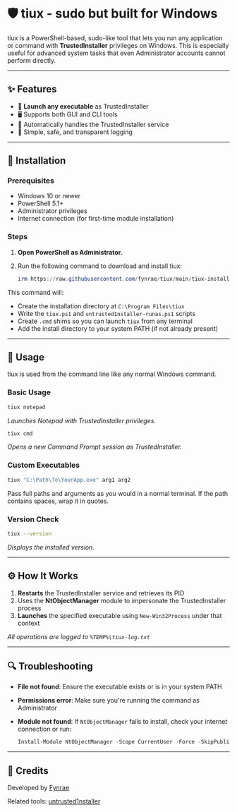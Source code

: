 # 🛡️ tiux - sudo but built for Windows

tiux is a PowerShell-based, sudo-like tool that lets you run any application or command with **TrustedInstaller** privileges on Windows. This is especially useful for advanced system tasks that even Administrator accounts cannot perform directly.

---

## ✨ Features

- 🚀 **Launch any executable** as TrustedInstaller  
- 🖥️ Supports both GUI and CLI tools  
- 🔄 Automatically handles the TrustedInstaller service  
- 📝 Simple, safe, and transparent logging

---

## 📅 Installation

### Prerequisites

- Windows 10 or newer  
- PowerShell 5.1+  
- Administrator privileges  
- Internet connection (for first-time module installation)

### Steps

1. **Open PowerShell as Administrator.**
2. Run the following command to download and install tiux:

    ```powershell
    irm https://raw.githubusercontent.com/fynrae/tiux/main/tiux-install.ps1 | iex
    ```

This command will:
- Create the installation directory at `C:\Program Files\tiux`
- Write the `tiux.ps1` and `untrusted1nstaller-runas.ps1` scripts  
- Create `.cmd` shims so you can launch `tiux` from any terminal  
- Add the install directory to your system PATH (if not already present)

---

## 🚀 Usage

tiux is used from the command line like any normal Windows command.

### Basic Usage

```bash
tiux notepad
```
*Launches Notepad with TrustedInstaller privileges.*

```bash
tiux cmd
```
*Opens a new Command Prompt session as TrustedInstaller.*

### Custom Executables

```bash
tiux "C:\Path\To\YourApp.exe" arg1 arg2
```
Pass full paths and arguments as you would in a normal terminal. If the path contains spaces, wrap it in quotes.

### Version Check

```bash
tiux --version
```
*Displays the installed version.*

---

## ⚙️ How It Works

1. **Restarts** the TrustedInstaller service and retrieves its PID  
2. Uses the **NtObjectManager** module to impersonate the TrustedInstaller process  
3. **Launches** the specified executable using `New-Win32Process` under that context

_All operations are logged to `%TEMP%\tiux-log.txt`_

---

## 🔍 Troubleshooting

- **File not found**: Ensure the executable exists or is in your system PATH  
- **Permissions error**: Make sure you're running the command as Administrator  
- **Module not found**: If `NtObjectManager` fails to install, check your internet connection or run:

    ```powershell
    Install-Module NtObjectManager -Scope CurrentUser -Force -SkipPublisherCheck
    ```

---

## 🙏 Credits

Developed by [Fynrae](https://github.com/fynrae)

Related tools: [untrusted1nstaller](https://github.com/fynrae/untrusted1nstaller)

